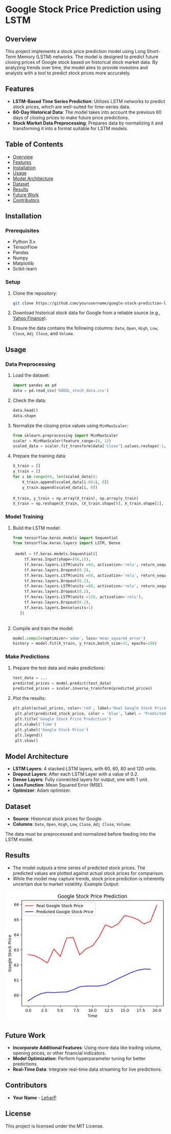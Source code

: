 # Google Stock Price Prediction using LSTM

## Overview

This project implements a stock price prediction model using Long Short-Term Memory (LSTM) networks. The model is designed to predict future closing prices of Google stock based on historical stock market data. By analyzing trends over time, the model aims to provide investors and analysts with a tool to predict stock prices more accurately.

## Features

- **LSTM-Based Time Series Prediction**: Utilizes LSTM networks to predict stock prices, which are well-suited for time-series data.
- **60-Day Historical Data**: The model takes into account the previous 60 days of closing prices to make future price predictions.
- **Stock Market Data Preprocessing**: Prepares data by normalizing it and transforming it into a format suitable for LSTM models.

## Table of Contents

- [Overview](#overview)
- [Features](#features)
- [Installation](#installation)
- [Usage](#usage)
- [Model Architecture](#model-architecture)
- [Dataset](#dataset)
- [Results](#results)
- [Future Work](#future-work)
- [Contributors](#contributors)

## Installation

### Prerequisites

- Python 3.x
- TensorFlow
- Pandas
- Numpy
- Matplotlib
- Scikit-learn

### Setup

1. Clone the repository:

   ```bash
   git clone https://github.com/yourusername/google-stock-prediction-lstm.git
   ```

3. Download historical stock data for Google from a reliable source (e.g., [Yahoo Finance](https://finance.yahoo.com/quote/GOOGL/history/)).

4. Ensure the data contains the following columns: `Date`, `Open`, `High`, `Low`, `Close`, `Adj Close`, and `Volume`.

## Usage

### Data Preprocessing

1. Load the dataset:

   ```python
   import pandas as pd
   data = pd.read_csv('GOOGL_stock_data.csv')
   ```

2. Check the data:

   ```python
   data.head()
   data.shape
   ```

3. Normalize the closing price values using `MinMaxScaler`:

   ```python
   from sklearn.preprocessing import MinMaxScaler
   scaler = MinMaxScaler(feature_range=(0, 1))
   scaled_data = scaler.fit_transform(data['Close'].values.reshape(-1, 1))
   ```

4. Prepare the training data:

   ```python
   X_train = []
   y_train = []
   for i in range(60, len(scaled_data)):
       X_train.append(scaled_data[i-60:i, 0])
       y_train.append(scaled_data[i, 0])
   
   X_train, y_train = np.array(X_train), np.array(y_train)
   X_train = np.reshape(X_train, (X_train.shape[0], X_train.shape[1], 1))
   ```

### Model Training

1. Build the LSTM model:

   ```python
   from tensorflow.keras.models import Sequential
   from tensorflow.keras.layers import LSTM, Dense

    model = tf.keras.models.Sequential([
        tf.keras.Input(shape=(60,1)),
        tf.keras.layers.LSTM(units =60, activation='relu', return_sequences=True),
        tf.keras.layers.Dropout(0.2),
        tf.keras.layers.LSTM(units =60, activation='relu', return_sequences=True),
        tf.keras.layers.Dropout(0.2),
        tf.keras.layers.LSTM(units =80, activation='relu', return_sequences=True),
        tf.keras.layers.Dropout(0.2),
        tf.keras.layers.LSTM(units =120, activation='relu'),
        tf.keras.layers.Dropout(0.2),
        tf.keras.layers.Dense(units=1)
      ])
  

2. Compile and train the model:

   ```python
   model.compile(optimizer='adam', loss='mean_squared_error')
   history = model.fit(X_train, y_train,batch_size=32, epochs=100)
   ```

### Make Predictions

1. Prepare the test data and make predictions:

   ```python
   test_data = ...
   predicted_prices = model.predict(test_data)
   predicted_prices = scaler.inverse_transform(predicted_prices)
   ```

2. Plot the results:

   ```python
   plt.plot(actual_prices, color='red', label='Real Google Stock Price')
    plt.plot(predicted_stock_price, color = 'blue', label = 'Predicted Google Stock Price')
    plt.title('Google Stock Price Prediction')
    plt.xlabel('Time')
    plt.ylabel('Google Stock Price')
    plt.legend()
    plt.show()
   ```

## Model Architecture

- **LSTM Layers**: 4 stacked LSTM layers, with 60, 60, 80 and 120 units.
- **Dropout Layers**: After each LSTM Layer with a value of 0.2.
- **Dense Layers**: Fully connected layers for output, one with 1 unit.
- **Loss Function**: Mean Squared Error (MSE).
- **Optimizer**: Adam optimizer.

## Dataset

- **Source**: Historical stock prices for Google.
- **Columns**: `Date`, `Open`, `High`, `Low`, `Close`, `Adj Close`, `Volume`.
  
The data must be preprocessed and normalized before feeding into the LSTM model.

## Results

- The model outputs a time series of predicted stock prices. The predicted values are plotted against actual stock prices for comparison.
- While the model may capture trends, stock price prediction is inherently uncertain due to market volatility.
Example Output:

![Example Output](output.png)

## Future Work

- **Incorporate Additional Features**: Using more data like trading volume, opening prices, or other financial indicators.
- **Model Optimization**: Perform hyperparameter tuning for better predictions.
- **Real-Time Data**: Integrate real-time data streaming for live predictions.

## Contributors

- **Your Name** - [LeharP](https://github.com/LeharP)

## License

This project is licensed under the MIT License.
